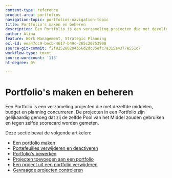 ```yaml
---
content-type: reference
product-area: portfolios
navigation-topic: portfolios-navigation-topic
title: Portfolio's maken en beheren
description: Een Portfolio is een verzameling projecten die met dezelfde middelen, budget en planning concurreren. De projecten in een Portfolio zijn gelijkaardig genoeg dat zij de zelfde Pool van het Middel zouden gebruiken en tegen zelfde scorecard worden gemeten.
author: Alina
feature: Work Management, Strategic Planning
exl-id: eea47cc9-becb-4617-b49c-265c20753908
source-git-commit: f2f825280204b56d2dc85efc7a315a4377e551c7
workflow-type: tm+mt
source-wordcount: '113'
ht-degree: 0%

---
```


# Portfolio&#39;s maken en beheren

Een Portfolio is een verzameling projecten die met dezelfde middelen, budget en planning concurreren. De projecten in een Portfolio zijn gelijkaardig genoeg dat zij de zelfde Pool van het Middel zouden gebruiken en tegen zelfde scorecard worden gemeten.

Deze sectie bevat de volgende artikelen:

* [Een portfolio maken](../../../manage-work/portfolios/create-and-manage-portfolios/create-portfolios.md)
* [Portefeuilles verwijderen en deactiveren](../../../manage-work/portfolios/create-and-manage-portfolios/delete-deactivate-portfolios.md)
* [Portfolio&#39;s bewerken](../../../manage-work/portfolios/create-and-manage-portfolios/edit-portfolios.md)
* [Projecten toevoegen aan een portfolio](../../../manage-work/portfolios/create-and-manage-portfolios/add-projects-to-portfolios.md)
* [Een project uit een portfolio verwijderen](../../../manage-work/portfolios/create-and-manage-portfolios/remove-project-from-portfolio.md)
* [Gevraagde projecten controleren](../../../manage-work/portfolios/create-and-manage-portfolios/review-requested-projects.md)

